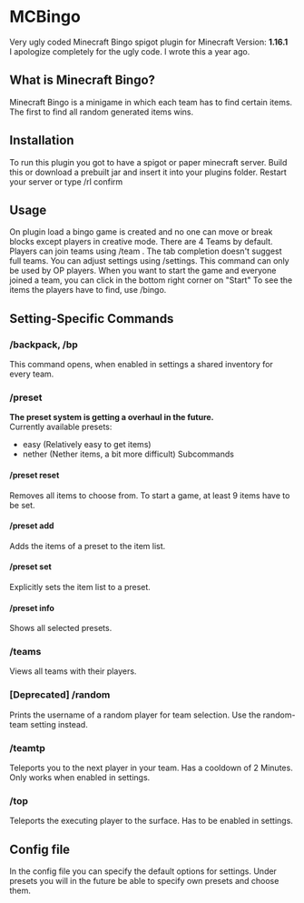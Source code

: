 # MCBingo
Very ugly coded Minecraft Bingo spigot plugin for Minecraft Version: **1.16.1**  
I apologize completely for the ugly code. I wrote this a year ago.  

## What is Minecraft Bingo?
Minecraft Bingo is a minigame in which each team has to find certain items. The first to find all random generated items wins.

## Installation
To run this plugin you got to have a spigot or paper minecraft server.
Build this or download a prebuilt jar and insert it into your plugins folder.
Restart your server or type /rl confirm

## Usage
On plugin load a bingo game is created and no one can move or break blocks except players in creative mode.
There are 4 Teams by default. Players can join teams using /team <team-id>. The tab completion doesn't suggest full teams.
You can adjust settings using /settings. This command can only be used by OP players.
When you want to start the game and everyone joined a team, you can click in the bottom right corner on "Start"
To see the items the players have to find, use /bingo.

## Setting-Specific Commands
### /backpack, /bp
This command opens, when enabled in settings a shared inventory for every team.

### /preset
**The preset system is getting a overhaul in the future.**  
Currently available presets:
 - easy (Relatively easy to get items)
 - nether (Nether items, a bit more difficult)
Subcommands
#### /preset reset
Removes all items to choose from. To start a game, at least 9 items have to be set.
#### /preset add <preset-name>
Adds the items of a preset to the item list.
#### /preset set <preset-name>
Explicitly sets the item list to a preset.
#### /preset info
Shows all selected presets.

### /teams
Views all teams with their players.

### [Deprecated] /random
Prints the username of a random player for team selection. Use the random-team setting instead.

### /teamtp
Teleports you to the next player in your team. Has a cooldown of 2 Minutes. Only works when enabled in settings.

### /top
Teleports the executing player to the surface. Has to be enabled in settings.

## Config file
In the config file you can specify the default options for settings.
Under presets you will in the future be able to specify own presets and choose them.

